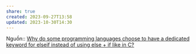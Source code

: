 ```yaml
---
share: true
created: 2023-09-27T13:58
updated: 2023-10-30T14:30
---
```

Nguồn:: [Why do some programming languages choose to have a dedicated keyword for elseif instead of using else + if like in C?](https://langdev.stackexchange.com/q/9/223)
